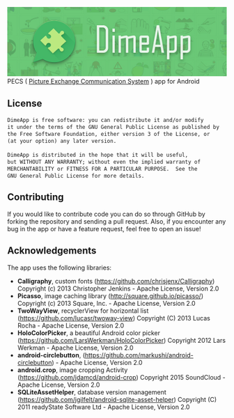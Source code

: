 
![DimeApp](/docs/logo.jpg?raw=true "DimeApp")<br/>
PECS ( [Picture Exchange Communication System](https://en.wikipedia.org/wiki/Picture_Exchange_Communication_System) ) app for Android

## License

	DimeApp is free software: you can redistribute it and/or modify
    it under the terms of the GNU General Public License as published by
    the Free Software Foundation, either version 3 of the License, or
    (at your option) any later version.

    DimeApp is distributed in the hope that it will be useful,
    but WITHOUT ANY WARRANTY; without even the implied warranty of
    MERCHANTABILITY or FITNESS FOR A PARTICULAR PURPOSE.  See the
    GNU General Public License for more details.

## Contributing

If you would like to contribute code you can do so through GitHub by forking the repository and sending a pull request.
Also, if you encounter any bug in the app or have a feature request, feel free to open an issue!

## Acknowledgements
The app uses the following libraries:
* **Calligraphy**, custom fonts (https://github.com/chrisjenx/Calligraphy) Copyright (c) 2013 Christopher Jenkins - Apache License, Version 2.0
* **Picasso**, image caching library (http://square.github.io/picasso/) Copyright (c) 2013 Square, Inc. - Apache License, Version 2.0
* **TwoWayView**, recyclerView for horizontal list (https://github.com/lucasr/twoway-view) Copyright (C) 2013 Lucas Rocha - Apache License, Version 2.0
* **HoloColorPicker**, a beautiful Android color picker (https://github.com/LarsWerkman/HoloColorPicker) Copyright 2012 Lars Werkman - Apache License, Version 2.0
* **android-circlebutton**, (https://github.com/markushi/android-circlebutton) - Apache License, Version 2.0
* **android.crop**, image cropping Activity (https://github.com/jdamcd/android-crop) Copyright 2015 SoundCloud - Apache License, Version 2.0
* **SQLiteAssetHelper**, database version management (https://github.com/jgilfelt/android-sqlite-asset-helper) Copyright (C) 2011 readyState Software Ltd - Apache License, Version 2.0